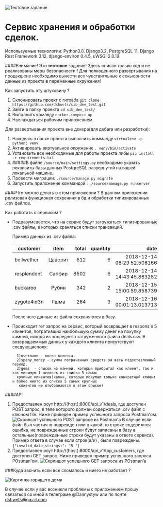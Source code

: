 ![Тестовое задание](http://memesmix.net/media/created/6d7isv.jpg)
# Сервис хранения и обработки сделок.
Используемые технологии: Python3.8, Django3.2, PostgreSQL 11, Django Rest Framework 3.12, django-environ 0.4.5, uWSGI 2.0.19

####Внимание!
Это **тестовое** задание!
Здесь описан только код и не реализованы меры безопасности !
Для полноценного развертывания на продакшене необходимо вынести все чувствитльные к секьюрности данные из проекта
в переменные окружения!

Как запустить эту штуковину ?
1) Cклонировать проект с гитхаба ```git clone https://github.com/dshwets/sib_dev_test.git```
2) Зайти в папку проекта ```cd sib_dev_test/```
3) Выполнить команду ```docker-compose up```
4) Наслаждаться рабочим приложением.

Для развертывания проекта вне докера(для дебага или разработки):

1) Находясь в папке проекта выполнить комманду ```virtualenv -p python3 venv```
2) Активировать виртуальное окружение ```. venv/bin/activate```
3) Установить все необходимые для работы проекта либы ```pip install -r requirements.txt```
4) #####В  файле ```/source/main/settings.py``` необходимо указать реквизиты базы данных PostgreSQL развернутой на вашей локальной машине.
5) Провести миграции: ```./source/manage.py migrate```
6) Запустить приложение коммандой : ```./source/manage.py runserver```


####Что можно делать в этом приложении ?
В данном приложении релизован функционал сохрениня в бд и обработки типизированных .csv файлов.

Как работать с сервисом ?

- Подразумевается, что на сервис будут загружаться типизированные .csv файлы, в которых храняться списки транзакций.
    
    Пример данных из .csv файла:
    
    | customer        | item           | total  | quantity  | date  |
    | ------------- |:-------------:| -----:| -----:| -----:|
    | bellwether| Цаворит | 612 |6 |2018-12-14 08:29:52.506166 |
    | resplendent| Сапфир | 8502 |6 |2018-12-14 14:43:45.883282 |
    | buckaroo| Рубин | 342 |2 |2018-12-15 15:00:59.858739 |
    | zygote4id3n| Яшма | 264 |3 |2018-12-16 00:01:13.013713 |
    
    После чего данные из файла сохраняются в базу.
- Происходит гет запрос на сервис, который возвращает в respons'e 5 клиентов, потративших наибольшую сумму денег на покупку камней,
исходя из последнего загруженного файла deals.csv. В возвращаеммых данных у каждого клиента присутствуют следующиеполя:
    
        1)username - логин клиента.
        2)speny_money - сумма потраченных средств за весь педоставленный период. 
        3)gems  - список из камней, который прибритал как клиент, так и как минимум 1 человек из списка 5 самых
        крупных клиентов(камни, которые покупал только конкретный клиент и более никто из списка 5 самых крупных
         клиентов не отображаются в этом списке)
  

####API
1. Предоставлен роут http://{host}:8000/api_v1/deals, где доступен POST запрос, в теле которого должен содержаться .csv
файл c ключом file.
Ниже приведен пример успешного запроса Postman'ом.
![Скриншот успешного POST запросе из Postman'a](https://i.imgur.com/wKNuBoP.png)
В случае если файл был частично поврежден или в какой-то строке содерижтся ошибка, не поврежденные строки будут
 записаны в базу а остальные(поврежденные строки будут указаны в ответе сервиса).
 Пример ответа в случае если строк(а/и) , были повреждены.```{"invalid_data_strings:": "5 "}```
 2. Предоставлен роут http://{host}:8000/api_v1/top_customers, где доступен GET запрос.
Ниже приведен пример успешного запроса POstman'ом.
![Cкриншот успешного GET запроса из POstman'a](https://i.imgur.com/eb9IEn7.png)

###Куда звонить если все сломалось и ниего не работает ?

![Картинка горящего дома](https://memepedia.ru/wp-content/uploads/2017/04/disaster-girl.jpg)

В случае если у вас возникли проблемы с приложением прошу связаться со мной в телеграме @Dannystyw или по почте dshwets@gmail.com
